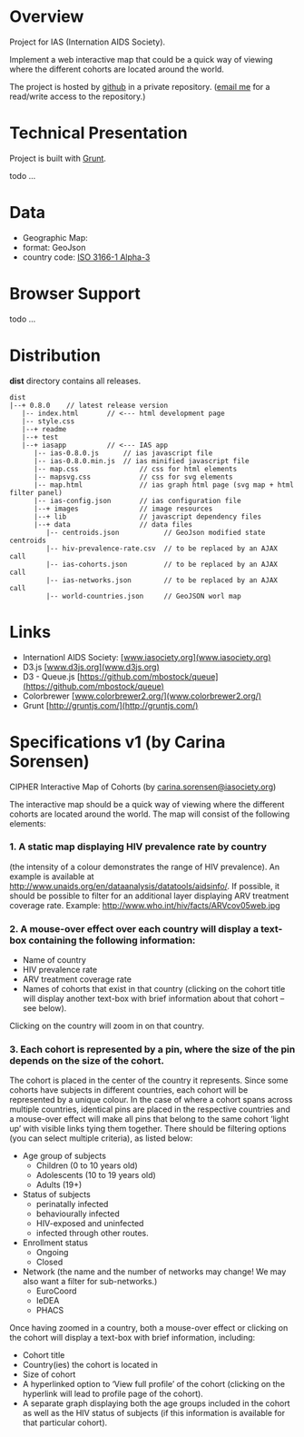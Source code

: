 # Overview

Project for IAS (Internation AIDS Society).

Implement a web interactive map that could be a quick way of viewing where the different cohorts are located around the world.

The project is hosted by [github](github.com) in a private repository. ([email me](mailto:gilbert.perrin@gmail.com) for a read/write access to the repository.)

# Technical Presentation

Project is built with [Grunt](http://gruntjs.com/).

todo ...

# Data
- Geographic Map: 
 - format: GeoJson 
 - country code: [ISO 3166-1 Alpha-3](http://countrycodes.co/country-codes/iso-3166-1-alpha-3/)

# Browser Support

todo ...

# Distribution

**dist** directory contains all releases.

    dist
    |--+ 0.8.0    // latest release version
       |-- index.html       // <--- html development page
       |-- style.css
       |--+ readme
       |--+ test
       |--+ iasapp          // <--- IAS app
          |-- ias-0.8.0.js      // ias javascript file 
          |-- ias-0.8.0.min.js  // ias minified javascript file 
          |-- map.css               // css for html elements
          |-- mapsvg.css            // css for svg elements
          |-- map.html              // ias graph html page (svg map + html filter panel)
          |-- ias-config.json       // ias configuration file
          |--+ images               // image resources
          |--+ lib                  // javascript dependency files
          |--+ data                 // data files
             |-- centroids.json           // GeoJson modified state centroids
             |-- hiv-prevalence-rate.csv  // to be replaced by an AJAX call
             |-- ias-cohorts.json         // to be replaced by an AJAX call
             |-- ias-networks.json        // to be replaced by an AJAX call
             |-- world-countries.json     // GeoJSON worl map
      
           
# Links


* Internationl AIDS Society: [www.iasociety.org](www.iasociety.org)
* D3.js [www.d3js.org](www.d3js.org)
* D3 - Queue.js [https://github.com/mbostock/queue](https://github.com/mbostock/queue)
* Colorbrewer [www.colorbrewer2.org/](www.colorbrewer2.org/)
* Grunt [http://gruntjs.com/](http://gruntjs.com/)

# Specifications v1 (by Carina Sorensen)

CIPHER Interactive Map of Cohorts (by carina.sorensen@iasociety.org)

The interactive map should be a quick way of viewing where the different cohorts are located around the world. The map will consist of the following elements:

### 1. A static map displaying HIV prevalence rate by country

  (the intensity of a colour demonstrates the range of HIV prevalence). An example is available at http://www.unaids.org/en/dataanalysis/datatools/aidsinfo/. If possible, it should be possible to filter for an additional layer displaying ARV treatment coverage rate. Example: http://www.who.int/hiv/facts/ARVcov05web.jpg

### 2. A mouse-over effect over each country will display a text-box containing the following information:

  * Name of country
  * HIV prevalence rate
  * ARV treatment coverage rate
  * Names of cohorts that exist in that country (clicking on the cohort title will display another text-box with brief information about that cohort – see below).
  
Clicking on the country will zoom in on that country.

### 3. Each cohort is represented by a pin, where the size of the pin depends on the size of the cohort. 
  The cohort is placed in the center of the country it represents. Since some cohorts have subjects in different countries, each cohort will be represented by a unique colour. In the case of where a cohort spans across multiple countries, identical pins are placed in the respective countries and a mouse-over effect will make all pins that belong to the same cohort ‘light up’ with visible links tying them together.
  There should be filtering options (you can select multiple criteria), as listed below:
  
* Age group of subjects
  * Children (0 to 10 years old)
  * Adolescents (10 to 19 years old)
  * Adults (19+)
* Status of subjects
  * perinatally infected
  * behaviourally infected
  * HIV-exposed and uninfected
  * infected through other routes.
* Enrollment status
  * Ongoing
  * Closed
* Network (the name and the number of networks may change! We may also want a filter for sub-networks.)
  * EuroCoord
  * IeDEA
  * PHACS

Once having zoomed in a country, both a mouse-over effect or clicking on the cohort will display a text-box with brief information, including:

* Cohort title
* Country(ies) the cohort is located in
* Size of cohort
* A hyperlinked option to ‘View full profile’ of the cohort (clicking on the hyperlink will lead to profile page of the cohort).
* A separate graph displaying both the age groups included in the cohort as well as the HIV status of subjects (if this information is available for that particular cohort).
